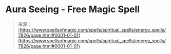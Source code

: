 <!--yml
category: 未分类
date: 2024-06-12 18:42:56
-->

# Aura Seeing - Free Magic Spell

> 来源：[https://www.spellsofmagic.com/spells/spiritual_spells/energy_spells/7826/page.html#0001-01-01](https://www.spellsofmagic.com/spells/spiritual_spells/energy_spells/7826/page.html#0001-01-01)
